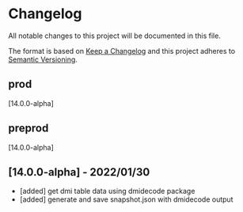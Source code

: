 # Changelog
All notable changes to this project will be documented in this file.

The format is based on [Keep a Changelog](https://keepachangelog.com/en/1.0.0.html)
and this project adheres to [Semantic Versioning](https://semver.org/spec/v2.0.0.html).

## prod
  [14.0.0-alpha]

## preprod
  [14.0.0-alpha]

## [14.0.0-alpha] - 2022/01/30
- [added] get dmi table data using dmidecode package
- [added] generate and save snapshot.json with dmidecode output
